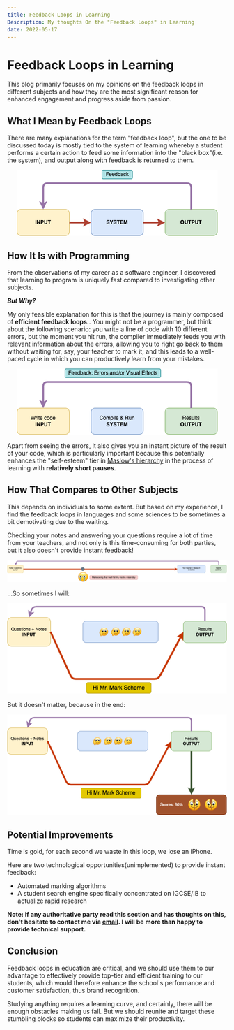 ```yaml
---
title: Feedback Loops in Learning
Description: My thoughts On the "Feedback Loops" in Learning
date: 2022-05-17
---
```


# Feedback Loops in Learning

This blog primarily focuses on my opinions on the feedback loops in different subjects and how they are the most significant reason for enhanced engagement and progress aside from passion.

## What I Mean by Feedback Loops

There are many explanations for the term "feedback loop", but the one to be discussed today is mostly tied to the system of learning whereby a student performs a certain action to feed some information into the "black box"(i.e. the system), and output along with feedback is returned to them.

<p align="center">
  <img src="https://raw.githubusercontent.com/timthedev07/my-website/dev/assets/base-loop.png" />
</p>

## How It Is with Programming

From the observations of my career as a software engineer, I discovered that learning to program is uniquely fast compared to investigating other subjects.

**_But Why?_**

My only feasible explanation for this is that the journey is mainly composed of **efficient feedback loops.**. You might not be a programmer, but think about the following scenario: you write a line of code with 10 different errors, but the moment you hit run, the compiler immediately feeds you with relevant information about the errors, allowing you to right go back to them without waiting for, say, your teacher to mark it; and this leads to a well-paced cycle in which you can productively learn from your mistakes.

<p align="center">
  <img src="https://raw.githubusercontent.com/timthedev07/my-website/dev/assets/programming-feedback-loop.png" />
</p>

Apart from seeing the errors, it also gives you an instant picture of the result of your code, which is particularly important because this potentially enhances the "self-esteem" tier in [Maslow's hierarchy](https://www.simplypsychology.org/maslow.html) in the process of learning with **relatively short pauses**.

## How That Compares to Other Subjects

This depends on individuals to some extent. But based on my experience, I find the feedback loops in languages and some sciences to be sometimes a bit demotivating due to the waiting.

Checking your notes and answering your questions require a lot of time from your teachers, and not only is this time-consuming for both parties, but it also doesn't provide instant feedback!

<p align="center">
  <img src="https://raw.githubusercontent.com/timthedev07/my-website/dev/assets/subjects-feedback-loop.png" />
</p>

...So sometimes I will:

<p align="center">
  <img src="https://raw.githubusercontent.com/timthedev07/my-website/dev/assets/my-subjects-loop-a.png" />
</p>

But it doesn't matter, because in the end:

<p align="center">
  <img src="https://raw.githubusercontent.com/timthedev07/my-website/dev/assets/my-subjects-loop-b.png" />
</p>

## Potential Improvements

Time is gold, for each second we waste in this loop, we lose an iPhone.

Here are two technological opportunities(unimplemented) to provide instant feedback:

- Automated marking algorithms
- A student search engine specifically concentrated on IGCSE/IB to actualize rapid research

**Note: if any authoritative party read this section and has thoughts on this, don't hesitate to contact me via [email](timpersonal07@gmail.com). I will be more than happy to provide technical support.**

## Conclusion

Feedback loops in education are critical, and we should use them to our advantage to effectively provide top-tier and efficient training to our students, which would therefore enhance the school's performance and customer satisfaction, thus brand recognition.

Studying anything requires a learning curve, and certainly, there will be enough obstacles making us fall. But we should reunite and target these stumbling blocks so students can maximize their productivity.

